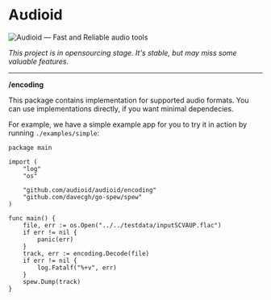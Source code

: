 # Aʊdioid

![Audioid — Fast and Reliable audio tools](.github/images/banner@2x.png)

_This project is in opensourcing stage. It's stable, but may miss some valuable features._

------

**/encoding**

This package contains implementation for supported audio formats.
You can use implementations directly, if you want minimal dependecies.

For example, we have a simple example app for you to try it in action by running `./examples/simple`:
```
package main

import (
	"log"
	"os"

	"github.com/audioid/audioid/encoding"
	"github.com/davecgh/go-spew/spew"
)

func main() {
	file, err := os.Open("../../testdata/inputSCVAUP.flac")
	if err != nil {
		panic(err)
	}
	track, err := encoding.Decode(file)
	if err != nil {
		log.Fatalf("%+v", err)
	}
	spew.Dump(track)
}
```
